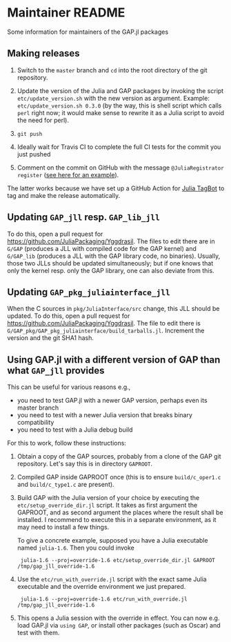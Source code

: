 # Maintainer README

Some information for maintainers of the GAP.jl packages


## Making releases

1. Switch to the `master` branch and `cd` into the root directory of the git repository.

2. Update the version of the Julia and GAP packages by invoking the script
   `etc/update_version.sh` with the new version as argument. Example:
   `etc/update_version.sh 0.3.0` (by the way, this is shell script which calls
   `perl` right now; it would make sense to rewrite it as a Julia script to avoid
   the need for perl).

3. `git push`

4. Ideally wait for Travis CI to complete the full CI tests for the commit
   you just pushed

5. Comment on the commit on GitHub with the message `@JuliaRegistrator
   register` ([see here for an example](https://github.com/oscar-system/GAP.jl/commit/159c6fd580e9d9cfbc1877a0856c4a5f9ecaba4d)).

The latter works because we have set up a GitHub Action for
[Julia TagBot](https://github.com/marketplace/actions/julia-tagbot) to tag and
make the release automatically.


## Updating `GAP_jll` resp. `GAP_lib_jll`

To do this, open a pull request for <https://github.com/JuliaPackaging/Yggdrasil>.
The files to edit there are in `G/GAP` (produces a JLL with compiled code for
the GAP kernel) and `G/GAP_lib` (produces a JLL with the GAP library code, no
binaries). Usually, those two JLLs should be updated simultaneously; but if
one knows that only the kernel resp. only the GAP library, one can also
deviate from this.


## Updating `GAP_pkg_juliainterface_jll`

When the C sources in `pkg/JuliaInterface/src` change, this JLL should be updated.
To do this, open a pull request for <https://github.com/JuliaPackaging/Yggdrasil>.
The file to edit there is `G/GAP_pkg/GAP_pkg_juliainterface/build_tarballs.jl`.
Increment the version and the git SHA1 hash.


## Using GAP.jl with a different version of GAP than what `GAP_jll` provides

This can be useful for various reasons e.g.,

- you need to test GAP.jl with a newer GAP version, perhaps even its master branch
- you need to test with a newer Julia version that breaks binary compatibility
- you need to test with a Julia debug build

For this to work, follow these instructions:

1. Obtain a copy of the GAP sources, probably from a clone of the GAP git repository.
   Let's say this is in directory `GAPROOT`.

2. Compiled GAP inside GAPROOT once (this is to ensure `build/c_oper1.c` and
  `build/c_type1.c` are present).

3. Build GAP with the Julia version of your choice by executing the `etc/setup_override_dir.jl`
   script. It takes as first argument the GAPROOT, and as second argument the places where
   the result shall be installed. I recommend to execute this in a separate
   environment, as it may need to install a few things.

   To give a concrete example, supposed you have a Julia executable named `julia-1.6`. Then
   you could invoke

        julia-1.6 --proj=override-1.6 etc/setup_override_dir.jl GAPROOT /tmp/gap_jll_override-1.6

4. Use the `etc/run_with_override.jl` script with the exact same Julia executable
   and the override environment we just prepared.

        julia-1.6 --proj=override-1.6 etc/run_with_override.jl /tmp/gap_jll_override-1.6

5. This opens a Julia session with the override in effect. You can now e.g. load GAP.jl
   via `using GAP`, or install other packages (such as Oscar) and test with them.

